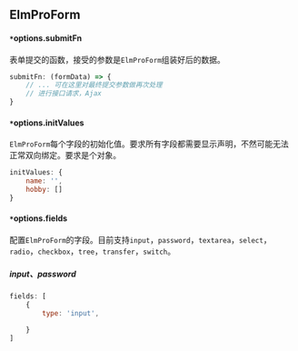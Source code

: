 ## ElmProForm

#### `*`options.submitFn
表单提交的函数，接受的参数是`ElmProForm`组装好后的数据。

```javascript
submitFn: (formData) => {
	// ... 可在这里对最终提交参数做再次处理
	// 进行接口请求，Ajax
}
```

#### `*`options.initValues
`ElmProForm`每个字段的初始化值。要求所有字段都需要显示声明，不然可能无法正常双向绑定。要求是个对象。

```javascript
initValues: {
	name: '',
	hobby: []
}
```

#### `*`options.fields
配置`ElmProForm`的字段。目前支持`input`，`password`，`textarea`，`select`，`radio`，`checkbox`，`tree`，`transfer`，`switch`。

##### input、password
```javascript
fields: [
	{
		type: 'input',
		
	}
]
```
